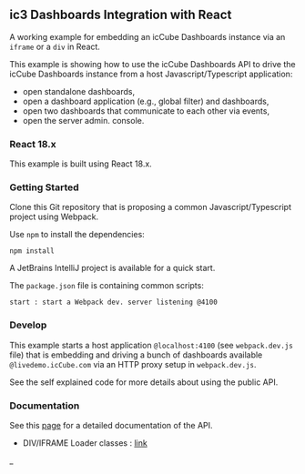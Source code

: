 ## ic3 Dashboards Integration with React

A working example for embedding an icCube Dashboards instance via an `iframe` or a `div` in React.

This example is showing how to use the icCube Dashboards API to drive the icCube Dashboards instance from a host
Javascript/Typescript application:

- open standalone dashboards,
- open a dashboard application (e.g., global filter) and dashboards,
- open two dashboards that communicate to each other via events,
- open the server admin. console.

### React 18.x

This example is built using React 18.x.

### Getting Started

Clone this Git repository that is proposing a common Javascript/Typescript project using Webpack.

Use `npm` to install the dependencies:

    npm install

A JetBrains IntelliJ project is available for a quick start.

The `package.json` file is containing common scripts:

    start : start a Webpack dev. server listening @4100 

### Develop

This example starts a host application `@localhost:4100` (see `webpack.dev.js` file) that is embedding and driving a
bunch of dashboards available `@livedemo.icCube.com` via an HTTP proxy setup in `webpack.dev.js`.

See the self explained code for more details about using the public API.

### Documentation

See this [page](https://github.com/ic3-software/ic3-reporting-api-embedded/blob/main/doc/Overview.md)
for a detailed documentation of the API.

- DIV/IFRAME Loader classes : [link](https://github.com/ic3-software/ic3-reporting-api-embedded/blob/main/src/Loader.ts)

_
